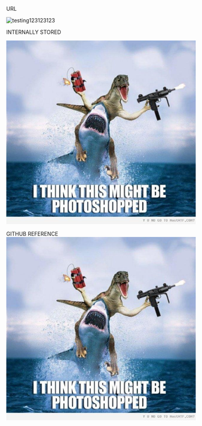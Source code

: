 URL





![testing123123123](http://s5.favim.com/orig/53/cool-funny-haha-lol-Favim.com-495079.jpg)

INTERNALLY STORED





<a href="/images/testing123123123.jpg" rel="some text"><img src="/images/testing123123123.jpg" alt="" /></a>

GITHUB REFERENCE
![github test](https://github.com/concordia-publishing-house/unite-help/raw/master//images/testing123123123.jpg "raptor/shark")